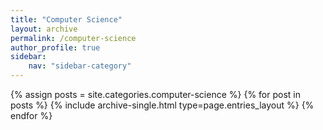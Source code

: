 ```yaml
---
title: "Computer Science"
layout: archive
permalink: /computer-science
author_profile: true
sidebar:
    nav: "sidebar-category"
---
```



{% assign posts = site.categories.computer-science %}
{% for post in posts %} {% include archive-single.html type=page.entries_layout %} {% endfor %}